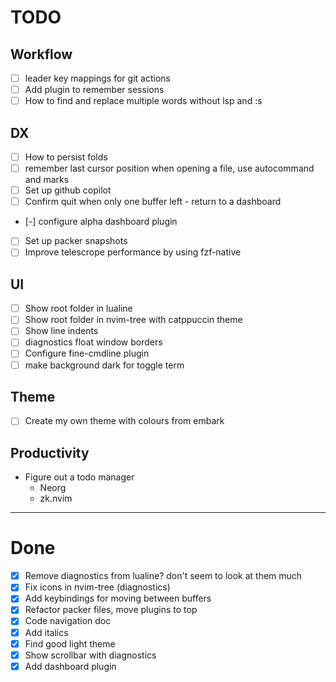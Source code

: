 # TODO

## Workflow
- [ ] leader key mappings for git actions
- [ ] Add plugin to remember sessions
- [ ] How to find and replace multiple words without lsp and :s

## DX
- [ ] How to persist folds
- [ ] remember last cursor position when opening a file, use autocommand and marks
- [ ] Set up github copilot
- [ ] Confirm quit when only one buffer left
      - return to a dashboard
- [-] configure alpha dashboard plugin
- [ ] Set up packer snapshots
- [ ] Improve telescrope performance by using fzf-native

## UI
- [ ] Show root folder in lualine
- [ ] Show root folder in nvim-tree with catppuccin theme
- [ ] Show line indents 
- [ ] diagnostics float window borders 
- [ ] Configure fine-cmdline plugin
- [ ] make background dark for toggle term

## Theme
- [ ] Create my own theme with colours from embark  

## Productivity
- Figure out a todo manager
  - Neorg
  - zk.nvim


---


# Done
- [X] Remove diagnostics from lualine? don't seem to look at them much
- [X] Fix icons in nvim-tree (diagnostics)
- [X] Add keybindings for moving between buffers
- [X] Refactor packer files, move plugins to top
- [X] Code navigation doc
- [X] Add italics 
- [X] Find good light theme
- [X] Show scrollbar with diagnostics
- [X] Add dashboard plugin
